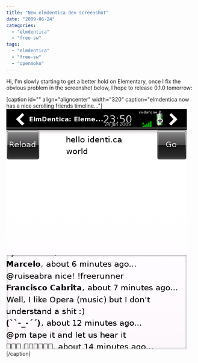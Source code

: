 ```yaml
---
title: "New elmdentica dev screenshot"
date: "2009-06-24"
categories: 
  - "elmdentica"
  - "free-sw"
tags: 
  - "elmdentica"
  - "free-sw"
  - "openmoko"
---
```


Hi, I'm slowly starting to get a better hold on Elementary, once I fix the obvious problem in the screenshot below, I hope to release 0.1.0 tomorrow:

\[caption id="" align="aligncenter" width="320" caption="elmdentica now has a nice scrolling friends timeline..."\][![elmdentica now has a nice scrolling friends timeline...](images/elmdentica-0.0.999.scap.png "elmdentica now has a nice scrolling friends timeline...")](http://files.1407.org/openmoko/elmdentica/elmdentica-0.0.999.scap.png)\[/caption\]
